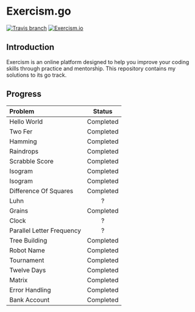 # Exercism.go
[![Travis branch](https://img.shields.io/travis/com/1995parham/Exercism.go/master.svg?style=flat-square)](https://travis-ci.com/1995parham/Exercism.go)
[![Exercism.io](https://img.shields.io/badge/exercism.io-1995parham-orange.svg?style=flat-square)](https://exercism.io/profiles/1995parham)

## Introduction
Exercism is an online platform designed to help you improve your coding skills through practice and mentorship.
This repository contains my solutions to its go track.

## Progress

| Problem        | Status    |
|:-------------- |:---------:|
| Hello World    | Completed |
| Two Fer        | Completed |
| Hamming        | Completed |
| Raindrops      | Completed |
| Scrabble Score | Completed |
| Isogram        | Completed |
| Isogram        | Completed |
| Difference Of Squares | Completed |
| Luhn           | ?         |
| Grains         | Completed |
| Clock          | ?         |
| Parallel Letter Frequency | ? |
| Tree Building  | Completed |
| Robot Name     | Completed |
| Tournament     | Completed |
| Twelve Days    | Completed |
| Matrix         | Completed |
| Error Handling | Completed |
| Bank Account   | Completed |

